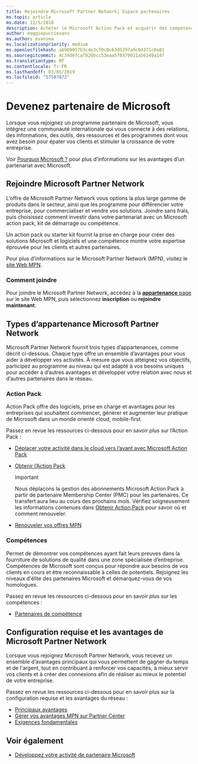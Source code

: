 ```yaml
---
title: Rejoindre Microsoft Partner Network| Espace partenaires
ms.topic: article
ms.date: 12/5/2018
description: Acheter le Microsoft Action Pack et acquérir des compétences dans l’Espace partenaires
author: maggiepuccievans
ms.author: evansma
ms.localizationpriority: medium
ms.openlocfilehash: a6989957b3c4e3cf0c0c63d5297a9c04371c0a81
ms.sourcegitcommit: 4c34d6fcaf020bcc53eaa5f0379011a56149a14f
ms.translationtype: MT
ms.contentlocale: fr-FR
ms.lasthandoff: 03/05/2019
ms.locfileid: "57587872"
---
```

<!-- Note from Maggie on Dec 5, 2018: I can no longer tell what purpose this article serves. I'm going to redirect it to the mpn-overview.md topic and move the relevant information there. In the interim, I've copied and pasted the content from the MPN overview topic into this one in case anyone out there has it bookmarked.
-->

# <a name="partner-with-microsoft"></a>Devenez partenaire de Microsoft

Lorsque vous rejoignez un programme partenaire de Microsoft, vous intégrez une communauté internationale qui vous connecte à des relations, des informations, des outils, des ressources et des programmes dont vous avez besoin pour épater vos clients et stimuler la croissance de votre entreprise.

Voir [Pourquoi Microsoft ?](https://partner.microsoft.com/business-opportunities/why-microsoft) pour plus d’informations sur les avantages d’un partenariat avec Microsoft. 

## <a name="join-the-microsoft-partner-network"></a>Rejoindre Microsoft Partner Network

<!-- 12/5/18 The content below was copied and pasted directly from the Membership page of the MPN site (https://partner.microsoft.com/en-us/membership)-->

L’offre de Microsoft Partner Network vous options la plus large gamme de produits dans le secteur, ainsi que les programme pour différencier votre entreprise, pour commercialiser et vendre vos solutions. Joindre sans frais, puis choisissez comment investir dans votre partenariat avec un Microsoft action pack, kit de démarrage ou compétence.

Un action pack ou starter kit fournit la prise en charge pour créer des solutions Microsoft et logiciels et une compétence montre votre expertise éprouvée pour les clients et autres partenaires.

Pour plus d’informations sur le Microsoft Partner Network (MPN), visitez le [site Web MPN](https://partner.microsoft.com/commercial).

### <a name="how-to-join"></a>Comment joindre

Pour joindre le Microsoft Partner Network, accédez à la [ **appartenance** page](https://partner.microsoft.com/membership) sur le site Web MPN, puis sélectionnez **inscription** ou **rejoindre maintenant**.

## <a name="microsoft-partner-network-membership-types"></a>Types d’appartenance Microsoft Partner Network

<!-- 12/5/18 The content below was copied and pasted directly from the Membership pages of the MPN site (https://partner.microsoft.com/en-us/membership)-->

Microsoft Partner Network fournit trois types d’appartenances, comme décrit ci-dessous. Chaque type offre un ensemble d’avantages pour vous aider à développer vos activités. À mesure que vous atteignez vos objectifs, participez au programme au niveau qui est adapté à vos besoins uniques pour accéder à d’autres avantages et développer votre relation avec nous et d’autres partenaires dans le réseau.

### <a name="action-pack"></a>Action Pack

Action Pack offre des logiciels, prise en charge et avantages pour les entreprises qui souhaitent commencer, générer et augmenter leur pratique de Microsoft dans un monde orienté cloud, mobile-first. 

Passez en revue les ressources ci-dessous pour en savoir plus sur l’Action Pack :

- [Déplacer votre activité dans le cloud vers l’avant avec Microsoft Action Pack](https://partner.microsoft.com/membership/action-pack)
- [Obtenir l’Action Pack](mpn-get-action-pack.md)
  
    >[!IMPORTANT]
    >Nous déplaçons la gestion des abonnements Microsoft Action Pack à partir de partenaire Membership Center (PMC) pour les partenaires. Ce transfert aura lieu au cours des prochains mois. Vérifiez soigneusement les informations contenues dans [Obtenir Action Pack](mpn-get-action-pack.md) pour savoir où et comment renouveler.  

- [Renouveler vos offres MPN](renew-mpn-offers.md)

### <a name="competencies"></a>Compétences

Permet de démontrer vos compétences ayant fait leurs preuves dans la fourniture de solutions de qualité dans une zone spécialisée d’entreprise. Compétences de Microsoft sont conçus pour répondre aux besoins de vos clients en cours et être reconnaissable à celles de potentiels. Rejoignez les niveaux d'élite des partenaires Microsoft et démarquez-vous de vos homologues.

Passez en revue les ressources ci-dessous pour en savoir plus sur les compétences :

- [Partenaires de compétence](https://partner.microsoft.com/membership/competencies)

## <a name="microsoft-partner-network-benefits-and-requirements"></a>Configuration requise et les avantages de Microsoft Partner Network

Lorsque vous rejoignez Microsoft Partner Network, vous recevez un ensemble d’avantages principaux qui vous permettent de gagner du temps et de l'argent, tout en contribuant à renforcer vos capacités, à mieux servir vos clients et à créer des connexions afin de réaliser au mieux le potentiel de votre entreprise.

Passez en revue les ressources ci-dessous pour en savoir plus sur la configuration requise et les avantages du réseau :

- [Principaux avantages](https://partner.microsoft.com/en-us/membership/core-benefits#simple-tab-content-1)
- [Gérer vos avantages MPN sur Partner Center](manage-your-partner-network-benefits.md)
- [Exigences fondamentales](https://partner.microsoft.com/en-us/membership/core-benefits#simple-tab-content-2)

## <a name="see-also"></a>Voir également
- [Développez votre activité de partenaire Microsoft](grow-your-business.md)
